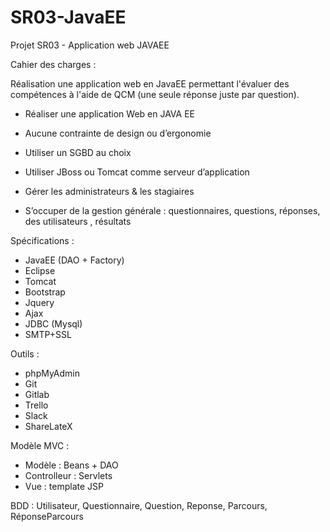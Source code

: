 # SR03-JavaEE

Projet SR03 - Application web JAVAEE

Cahier des charges :

Réalisation une application web en JavaEE permettant l'évaluer des compétences à l'aide de QCM (une seule réponse juste par question).

- Réaliser une application Web en JAVA EE

- Aucune contrainte de design ou d’ergonomie 

- Utiliser un SGBD au choix

- Utiliser JBoss ou Tomcat comme serveur d’application

- Gérer les administrateurs & les stagiaires

- S’occuper de la gestion générale : questionnaires, questions, réponses, des utilisateurs , résultats


Spécifications :

- JavaEE (DAO + Factory)
- Eclipse
- Tomcat
- Bootstrap
- Jquery
- Ajax
- JDBC (Mysql)
- SMTP+SSL

Outils :

- phpMyAdmin
- Git 
- Gitlab
- Trello
- Slack
- ShareLateX

Modèle MVC :

- Modèle : Beans + DAO
- Controlleur : Servlets
- Vue : template JSP

BDD : 
Utilisateur, Questionnaire, Question, Reponse, Parcours, RéponseParcours

